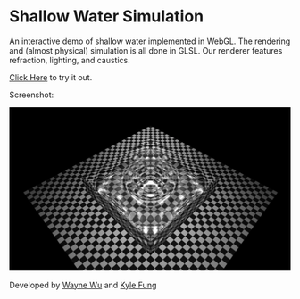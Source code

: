 # Shallow Water Simulation
An interactive demo of shallow water implemented in WebGL. The rendering and (almost physical) simulation is all done in GLSL. Our renderer features refraction, lighting, and caustics.

[Click Here](https://wayne-wu.github.io/shallow-water/) to try it out.

Screenshot:

![Alt text](Shallow.png?raw=true "Title")


Developed by [Wayne Wu](https://github.com/wayne-wu) and [Kyle Fung](https://github.com/KyleFung)
